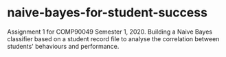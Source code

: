 # naive-bayes-for-student-success
Assignment 1 for COMP90049 Semester 1, 2020. Building a Naive Bayes classifier based on a student record file to analyse the correlation between students' behaviours and performance.
